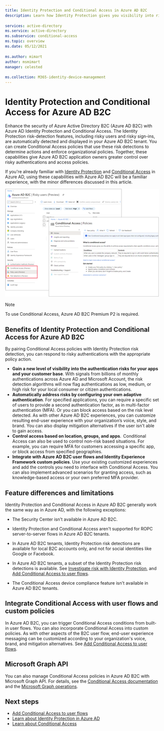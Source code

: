 ```yaml
---
title: Identity Protection and Conditional Access in Azure AD B2C
description: Learn how Identity Protection gives you visibility into risky sign-ins and risk detections. Find out how and Conditional Access lets you enforce organizational policies based on risk events in your Azure AD B2C tenants.

services: active-directory
ms.service: active-directory
ms.subservice: conditional-access
ms.topic: overview
ms.date: 05/12/2021

ms.author: mimart
author: msmimart
manager: celested

ms.collection: M365-identity-device-management
---
```

# Identity Protection and Conditional Access for Azure AD B2C

Enhance the security of Azure Active Directory B2C (Azure AD B2C) with Azure AD Identity Protection and Conditional Access. The Identity Protection risk-detection features, including risky users and risky sign-ins, are automatically detected and displayed in your Azure AD B2C tenant. You can create Conditional Access policies that use these risk detections to determine actions and enforce organizational policies. Together, these capabilities give Azure AD B2C application owners greater control over risky authentications and access policies.
  
If you're already familiar with [Identity Protection](../active-directory/identity-protection/overview-identity-protection.md) and [Conditional Access](../active-directory/conditional-access/overview.md) in Azure AD, using these capabilities with Azure AD B2C will be a familiar experience, with the minor differences discussed in this article.

![Conditional Access in a B2C tenant](media/conditional-access-identity-protection-overview/conditional-access-b2c.png)

> [!NOTE]
> To use Conditional Access, Azure AD B2C Premium P2 is required.

## Benefits of Identity Protection and Conditional Access for Azure AD B2C  

By pairing Conditional Access policies with Identity Protection risk detection, you can respond to risky authentications with the appropriate policy action.

- **Gain a new level of visibility into the authentication risks for your apps and your customer base**. With signals from billions of monthly authentications across Azure AD and Microsoft Account, the risk detection algorithms will now flag authentications as low, medium, or high risk for your local consumer or citizen authentications.
- **Automatically address risks by configuring your own adaptive authentication**. For specified applications, you can require a specific set of users to provide a second authentication factor, as in multi-factor authentication (MFA). Or you can block access based on the risk level detected. As with other Azure AD B2C experiences, you can customize resulting end-user experience  with your organization’s voice, style, and brand. You can also display mitigation alternatives if the user isn't able to gain access.
- **Control access based on location, groups, and apps**.  Conditional Access can also be used to control non-risk based situations. For example, you can require MFA for customers accessing a specific app, or block access from specified geographies.
- **Integrate with Azure AD B2C user flows and Identity Experience Framework custom policies**. Use your existing customized experiences and add the controls you need to interface with Conditional Access. You can also implement advanced scenarios for granting access, such as  knowledge-based access or your own preferred MFA provider.

## Feature differences and limitations

Identity Protection and Conditional Access in Azure AD B2C generally work the same way as in Azure AD, with the following exceptions:

- The Security Center isn't available in Azure AD B2C.

- Identity Protection and Conditional Access aren't supported for ROPC server-to-server flows in Azure AD B2C tenants.

- In Azure AD B2C tenants, Identity Protection risk detections are available for local B2C accounts only, and not for social identities like Google or Facebook.

- In Azure AD B2C tenants, a subset of the Identity Protection risk detections is available. See [Investigate risk with Identity Protection](identity-protection-investigate-risk.md), and [Add Conditional Access to user flows](conditional-access-user-flow.md).

- The Conditional Access device compliance feature isn't available in Azure AD B2C tenants.


## Integrate Conditional Access with user flows and custom policies

In Azure AD B2C, you can trigger Conditional Access conditions from built-in user flows. You can also incorporate Conditional Access into custom policies. As with other aspects of the B2C user flow, end-user experience messaging can be customized according to your organization's voice, brand, and mitigation alternatives. See [Add Conditional Access to user flows](conditional-access-user-flow.md).

## Microsoft Graph API

You can also manage Conditional Access policies in Azure AD B2C with Microsoft Graph API. For details, see the [Conditional Access documentation](../active-directory/conditional-access/overview.md) and the [Microsoft Graph operations](microsoft-graph-operations.md#conditional-access).

## Next steps

- [Add Conditional Access to user flows](conditional-access-user-flow.md)
- [Learn about Identity Protection in Azure AD](../active-directory/identity-protection/overview-identity-protection.md)
- [Learn about Conditional Access](../active-directory/conditional-access/overview.md)